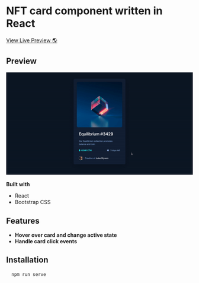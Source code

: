 # NFT card component written in React

[View Live Preview 🌎](https://nft-card-component-react.vercel.app/)

## Preview

![Alt Text](https://github.com/johnnyperdomo/nft-card-component-react/blob/main/src/assets/nft-card.gif)

**Built with**
- React
- Bootstrap CSS

## Features
- **Hover over card and change active state**
- **Handle card click events**

## Installation
```
  npm run serve
  ```
